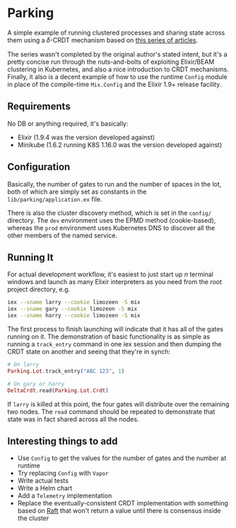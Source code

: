 # Parking

A simple example of running clustered processes and sharing state across them using a 𝛿-CRDT mechanism based on [this series of articles](https://metasyntactic.info/distributing-phoenix-part-1/).

The series wasn't completed by the original author's stated intent, but it's a pretty concise run through the nuts-and-bolts of exploiting Elixir/BEAM clustering in Kubernetes, and also a nice introduction to CRDT mechanisms. Finally, it also is a decent example of how to use the runtime `Config` module in place of the compile-time `Mix.Config` and the Elixir 1.9+ release facility.

## Requirements

No DB or anything required, it's basically:

- Elixir (1.9.4 was the version developed against)
- Minikube (1.6.2 running K8S 1.16.0 was the version developed against)

## Configuration

Basically, the number of gates to run and the number of spaces in the lot, both of which are simply set as constants in the `lib/parking/application.ex` file.  

There is also the cluster discovery method, which is set in the `config/` directory.  The `dev` environment uses the EPMD method (cookie-based), whereas the `prod` environment uses Kubernetes DNS to discover all the other members of the named service.

## Running It

For actual development workflow, it's easiest to just start up *n* terminal windows and launch as many Elixir interpreters as you need from the root project directory, e.g.

```bash
iex --sname larry --cookie limozeen -S mix
iex --sname gary --cookie limozeen -S mix
iex --sname harry --cookie limozeen -S mix
```

The first process to finish launching will indicate that it has all of the gates running on it.
The demonstration of basic functionality is as simple as running a `track_entry` command in one iex session and then dumping the CRDT state on another and seeing that they're in synch:

```elixir
# On larry
Parking.Lot.track_entry("ABC 123", 1)
```

```elixir
# On gary or harry
DeltaCrdt.read(Parking.Lot.Crdt)
```
If `larry` is killed at this point, the four gates will distribute over the remaining two nodes.  The `read` command should be repeated to demonstrate that state was in fact shared across all the nodes.

## Interesting things to add

- Use `Config` to get the values for the number of gates and the number at runtime
- Try replacing `Config` with `Vapor`
- Write actual tests
- Write a Helm chart
- Add a `Telemetry` implementation
- Replace the eventually-consistent CRDT implementation with something based on [Raft](https://github.com/rabbitmq/ra) that won't return a value until there is consensus inside the cluster

